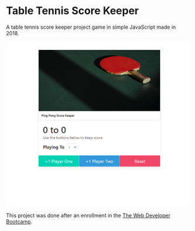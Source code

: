 # Table Tennis Score Keeper

A table tennis score keeper project game in simple JavaScript made in 2018.

![Homepage](./homepage.png)

This project was done after an enrollment in the [The Web Developer Bootcamp](https://www.udemy.com/course/the-web-developer-bootcamp/).